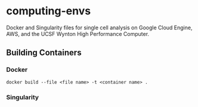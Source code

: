 # computing-envs
Docker and Singularity files for single cell analysis on Google Cloud Engine, AWS, and the UCSF Wynton High Performance Computer.

## Building Containers

### Docker
`
docker build --file <file name> -t <container name> .
`

### Singularity
